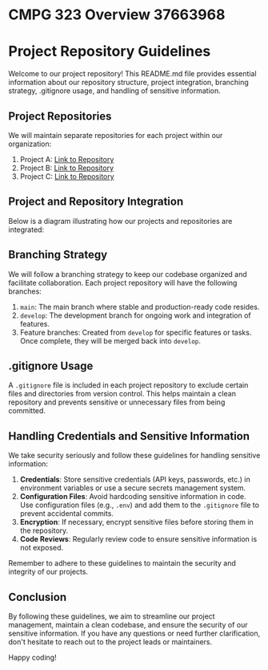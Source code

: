 # CMPG 323 Overview 37663968
 
# Project Repository Guidelines

Welcome to our project repository! This README.md file provides essential information about our repository structure, project integration, branching strategy, .gitignore usage, and handling of sensitive information.

## Project Repositories

We will maintain separate repositories for each project within our organization:

1. Project A: [Link to Repository](https://github.com/organization/project-a)
2. Project B: [Link to Repository](https://github.com/organization/project-b)
3. Project C: [Link to Repository](https://github.com/organization/project-c)

## Project and Repository Integration

Below is a diagram illustrating how our projects and repositories are integrated:


## Branching Strategy

We will follow a branching strategy to keep our codebase organized and facilitate collaboration. Each project repository will have the following branches:

1. `main`: The main branch where stable and production-ready code resides.
2. `develop`: The development branch for ongoing work and integration of features.
3. Feature branches: Created from `develop` for specific features or tasks. Once complete, they will be merged back into `develop`.

## .gitignore Usage

A `.gitignore` file is included in each project repository to exclude certain files and directories from version control. This helps maintain a clean repository and prevents sensitive or unnecessary files from being committed.

## Handling Credentials and Sensitive Information

We take security seriously and follow these guidelines for handling sensitive information:

1. **Credentials**: Store sensitive credentials (API keys, passwords, etc.) in environment variables or use a secure secrets management system.
2. **Configuration Files**: Avoid hardcoding sensitive information in code. Use configuration files (e.g., `.env`) and add them to the `.gitignore` file to prevent accidental commits.
3. **Encryption**: If necessary, encrypt sensitive files before storing them in the repository.
4. **Code Reviews**: Regularly review code to ensure sensitive information is not exposed.

Remember to adhere to these guidelines to maintain the security and integrity of our projects.

## Conclusion

By following these guidelines, we aim to streamline our project management, maintain a clean codebase, and ensure the security of our sensitive information. If you have any questions or need further clarification, don't hesitate to reach out to the project leads or maintainers.

Happy coding!
